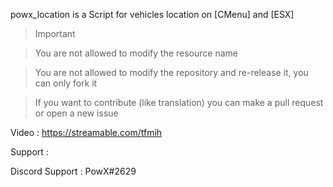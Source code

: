 
powx_location is a Script for vehicles location on [CMenu] and [ESX]

> Important

> You are not allowed to modify the resource name

> You are not allowed to modify the repository and re-release it, you can only fork it

> If you want to contribute (like translation) you can make a pull request or open a new issue

Video : https://streamable.com/tfmih


Support :

Discord Support : PowX#2629
